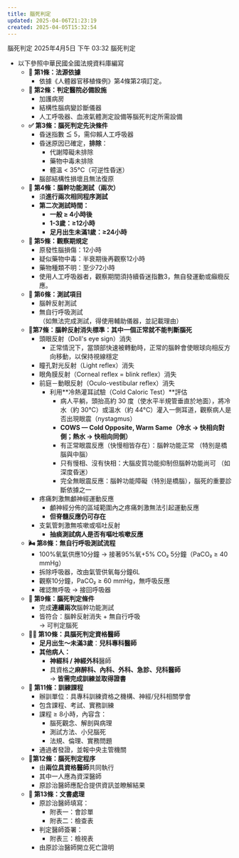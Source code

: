 ```yaml
---
title: 腦死判定
updated: 2025-04-06T21:23:19
created: 2025-04-05T15:32:54
---
```


腦死判定
2025年4月5日
下午 03:32
腦死判定
- 以下參照中華民國全國法規資料庫編寫
  - **📌 第1條：法源依據**
    - 依據《人體器官移植條例》第4條第2項訂定。
  - **🏥 第2條：判定醫院必備設施**
    - 加護病房
    - 結構性腦病變診斷儀器
    - 人工呼吸器、血液氣體測定設備等腦死判定所需設備
  - **✅ 第3條：腦死判定先決條件**
    - 昏迷指數 ≦ 5，需仰賴人工呼吸器
    - 昏迷原因已確定，**排除**：
      - 代謝障礙未排除
      - 藥物中毒未排除
      - 體溫 \< 35°C（可逆性昏迷）
    - 腦部結構性損壞且無法復原
  - **🧪 第4條：腦幹功能測試（兩次）**
    - 須**進行兩次相同程序測試**
    - **第二次測試時間：**
      - **一般 ≥ 4小時後**
      - **1-3歲：≥12小時**
      - **足月出生未滿1歲：≥24小時**
  - **👀 第5條：觀察期規定**
    - 原發性腦損傷：12小時
    - 疑似藥物中毒：半衰期後再觀察12小時
    - 藥物種類不明：至少72小時
    - 使用人工呼吸器者，觀察期間須持續昏迷指數3，無自發運動或癲癇反應。
  - **🧠 第6條：測試項目**
    - 腦幹反射測試
    - 無自行呼吸測試  
      （如無法完成測試，得使用輔助儀器，並記載理由）
  - **🧍‍第7條：腦幹反射消失標準：其中一個正常就不能判斷腦死**
    - 頭眼反射（Doll's eye sign）消失
      - 正常情況下，當頭部快速被轉動時，正常的腦幹會使眼球向相反方向移動，以保持視線穩定
    - 瞳孔對光反射（Light reflex）消失
    - 眼角膜反射（Corneal reflex = blink reflex）消失
    - 前庭－動眼反射（Oculo-vestibular reflex）消失
      - 利用**冷熱灌耳試驗（Cold Caloric Test）**評估
        - 病人平躺，頭抬高約 30 度（使水平半規管垂直於地面），將冷水（約 30°C）或溫水（約 44°C）灌入一側耳道，觀察病人是否出現眼震（nystagmus）
        - **COWS — Cold Opposite, Warm Same（冷水 → 快相向對側；熱水 → 快相向同側）**
        - 有正常眼震反應（快慢相皆存在）：腦幹功能正常 （特別是橋腦與中腦）
        - 只有慢相、沒有快相：大腦皮質功能抑制但腦幹功能尚可 （如深度昏迷）
        - 完全無眼震反應：腦幹功能障礙（特別是橋腦），腦死的重要診斷依據之一
    - 疼痛刺激無顱神經運動反應
      - 顱神經分佈的區域範圍內之疼痛刺激無法引起運動反應
      - **但脊髓反應仍可存在**
    - 支氣管刺激無咳嗽或嘔吐反射
      - **抽痰測試病人是否有嘔吐咳嗽反應**
  - **🌬️ 第8條：無自行呼吸測試流程**
    - 100%氧氣供應10分鐘 → 接著95%氧+5% CO₂ 5分鐘（PaCO₂ ≥ 40 mmHg）
    - 拆除呼吸器，改由氣管供氧每分鐘6L
    - 觀察10分鐘，PaCO₂ ≥ 60 mmHg，無呼吸反應
    - 確認無呼吸 → 接回呼吸器
  - **🧾 第9條：腦死判定條件**
    - 完成**連續兩次**腦幹功能測試
    - 皆符合：腦幹反射消失 + 無自行呼吸  
      → 可判定腦死
  - **👨‍⚕️ 第10條：具腦死判定資格醫師**
    - **足月出生～未滿3歲**：**兒科專科醫師**
    - **其他病人：**
      - **神經科 / 神經外科**醫師
      - 具資格之**麻醉科、內科、外科、急診、兒科醫師**  
        → **皆需完成訓練並取得證書**
  - **🏫 第11條：訓練課程**
    - 辦訓單位：具專科訓練資格之機構、神經/兒科相關學會
    - 包含課程、考試、實務訓練
    - 課程 ≥ 8小時，內容含：
      - 腦死觀念、解剖與病理
      - 測試方法、小兒腦死
      - 法規、倫理、實務問題
    - 通過者發證，並報中央主管機關
  - **🧑‍第12條：腦死判定程序**
    - 由**兩位具資格醫師**共同執行
    - 其中一人應為資深醫師
    - 原診治醫師應配合提供資訊並瞭解結果
  - **📄 第13條：文書處理**
    - 原診治醫師填寫：
      - 附表一：會診單
      - 附表二：檢查表
    - 判定醫師簽署：
      - 附表三：檢視表
    - 由原診治醫師開立死亡證明
